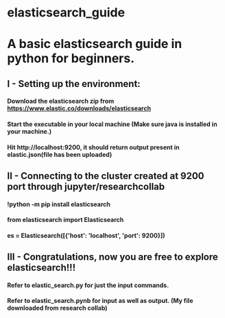 # elasticsearch_guide
# A basic elasticsearch guide in python for beginners.

## I - Setting up the environment:

  #### Download the elasticsearch zip from https://www.elastic.co/downloads/elasticsearch
  #### Start the executable in your local machine (Make sure java is installed in your machine.)
  #### Hit http://localhost:9200, it should return output present in elastic.json(file has been uploaded)
  
  
## II - Connecting to the cluster created at 9200 port through jupyter/researchcollab
  
  #### !python -m pip install elasticsearch
  #### from elasticsearch import Elasticsearch
  #### es = Elasticsearch([{'host': 'localhost', 'port': 9200}])
  
## III - Congratulations, now you are free to explore elasticsearch!!!

  #### Refer to elastic_search.py for just the input commands.
  #### Refer to elastic_search.pynb for input as well as output. (My file downloaded from research collab)

